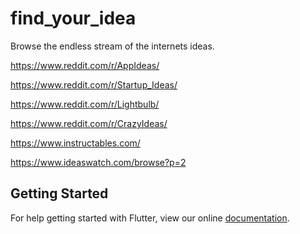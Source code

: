 # find_your_idea

Browse the endless stream of the internets ideas.

https://www.reddit.com/r/AppIdeas/

https://www.reddit.com/r/Startup_Ideas/

https://www.reddit.com/r/Lightbulb/

https://www.reddit.com/r/CrazyIdeas/

https://www.instructables.com/

https://www.ideaswatch.com/browse?p=2

## Getting Started

For help getting started with Flutter, view our online
[documentation](https://flutter.io/).
